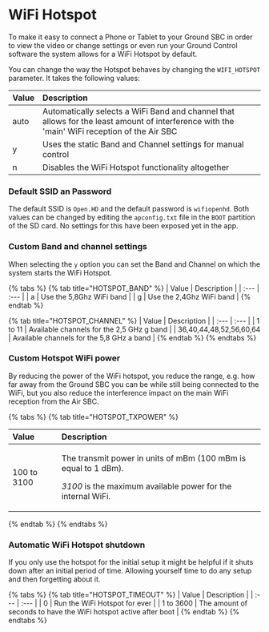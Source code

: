 # WiFi Hotspot

To make it easy to connect a Phone or Tablet to your Ground SBC in order to view the video or change settings or even run your Ground Control software the system allows for a WiFi Hotspot by default.

You can change the way the Hotspot behaves by changing the `WIFI_HOTSPOT` parameter. It takes the following values:

| Value | Description |
| :--- | :--- |
| auto | Automatically selects a WiFi Band and channel that allows for the least amount of interference with the 'main' WiFi reception of the Air SBC |
| y | Uses the static Band and Channel settings for manual control |
| n | Disables the WiFi Hotspot functionality altogether |

### Default SSID an Password

The default SSID is `Open.HD` and the default password is `wifiopenhd`. Both values can be changed by editing the `apconfig.txt` file in the `BOOT` partition of the SD card. No settings for this have been exposed yet in the app.

### Custom Band and channel settings

When selecting the `y` option you can set the Band and Channel on which the system starts the WiFi Hotspot. 

{% tabs %}
{% tab title="HOTSPOT\_BAND" %}
| Value | Description |
| :--- | :--- |
| a | Use the 5,8Ghz WiFi band |
| g | Use the 2,4Ghz WiFi band |
{% endtab %}

{% tab title="HOTSPOT\_CHANNEL" %}
| Value | Description |
| :--- | :--- |
| 1 to 11 | Available channels for the 2,5 GHz g band |
| 36,40,44,48,52,56,60,64 | Available channels for the 5,8 GHz a band |
{% endtab %}
{% endtabs %}

### Custom Hotspot WiFi power

By reducing the power of the WiFi hotspot, you reduce the range, e.g. how far away from the Ground SBC you can be while still being connected to the WiFi, but you also reduce the interference impact on the main WiFi reception from the Air SBC.

{% tabs %}
{% tab title="HOTSPOT\_TXPOWER" %}
<table>
  <thead>
    <tr>
      <th style="text-align:left">Value</th>
      <th style="text-align:left">Description</th>
    </tr>
  </thead>
  <tbody>
    <tr>
      <td style="text-align:left">100 to 3100</td>
      <td style="text-align:left">
        <p>The transmit power in units of mBm (100 mBm is equal to 1 dBm).</p>
        <p><em>3100</em> is the maximum available power for the internal WiFi.</p>
      </td>
    </tr>
  </tbody>
</table>
{% endtab %}
{% endtabs %}

### Automatic WiFi Hotspot shutdown

If you only use the hotspot for the initial setup it might be helpful if it shuts down after an initial period of time. Allowing yourself time to do any setup and then forgetting about it.

{% tabs %}
{% tab title="HOTSPOT\_TIMEOUT" %}
| Value | Description |
| :--- | :--- |
| 0 | Run the WiFi Hotspot for ever |
| 1 to 3600 | The amount of seconds to have the WiFi hotspot active after boot |
{% endtab %}
{% endtabs %}

